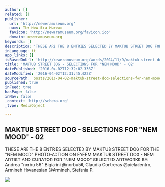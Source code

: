 ```yaml
---
author: []
related: []
publisher:
  url: 'http://neweramuseum.org'
  name: The New Era Museum
  favicon: 'http://neweramuseum.org/favicon.ico'
  domain: neweramuseum.org
keywords: []
description: 'THESE ARE THE 8 ENTRIES SELECTED BY MAKTUB STREET DOG FOR THE "NEM MOOD" PHOTO-ACTION ON EYEEM MAKTUB STREET DOG - NEM ARTIST AND CURATOR FOR "NEM MOOD" SELECTED ARTWORKS BY: Andrea "norbu 56" Bigiarini @norbu56, Claudia Contreras @pieladentro, Armineh Hovanesian @Armineh, Stefania P.'
inLanguage: it
app_links: []
isBasedOnUrl: 'http://neweramuseum.org/words/2014/11/9/maktub-street-dog-selections-for-nem-mood-02'
title: 'MAKTUB STREET DOG - SELECTIONS FOR "NEM MOOD" - 02'
datePublished: '2016-04-02T12:32:02.336Z'
dateModified: '2016-04-02T12:31:45.422Z'
sourcePath: _posts/2016-04-02-maktub-street-dog-selections-for-nem-mood-02.md
published: true
inFeed: true
hasPage: false
inNav: false
_context: 'http://schema.org'
_type: MediaObject

---
```

<article style=""><h1>MAKTUB STREET DOG - SELECTIONS FOR "NEM MOOD" - 02</h1><p>THESE ARE THE 8 ENTRIES SELECTED BY MAKTUB STREET DOG FOR THE "NEM MOOD" PHOTO-ACTION ON EYEEM MAKTUB STREET DOG - NEM ARTIST AND CURATOR FOR "NEM MOOD" SELECTED ARTWORKS BY: Andrea "norbu 56" Bigiarini @norbu56, Claudia Contreras @pieladentro, Armineh Hovanesian @Armineh, Stefania P.</p><img src="http://static1.squarespace.com/static/50e5b834e4b0837383d7bb18/50e5b834e4b0837383d7bb1f/545f4c09e4b08eea0ac9fea1/1415531856376/?format=1000w" /></article>
